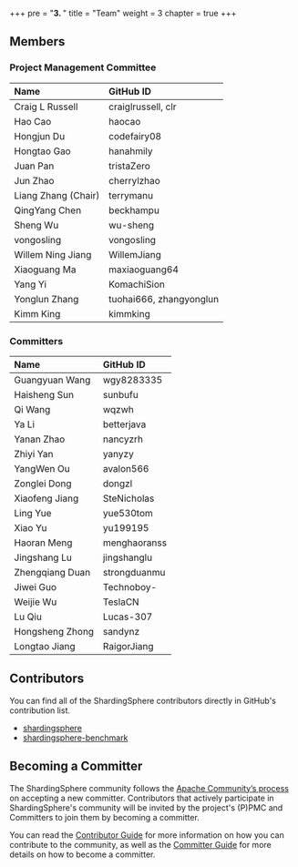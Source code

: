 +++
pre = "<b>3. </b>"
title = "Team"
weight = 3
chapter = true
+++

## Members

### Project Management Committee

| Name                | GitHub ID               |
| :------------------ | :---------------------- |
| Craig L Russell     | craiglrussell, clr      |
| Hao Cao             | haocao                  |
| Hongjun Du          | codefairy08             |
| Hongtao Gao         | hanahmily               |
| Juan Pan            | tristaZero              |
| Jun Zhao            | cherrylzhao             |
| Liang Zhang (Chair) | terrymanu               |
| QingYang Chen       | beckhampu               |
| Sheng Wu            | wu-sheng                |
| vongosling          | vongosling              |
| Willem Ning Jiang   | WillemJiang             |
| Xiaoguang Ma        | maxiaoguang64           |
| Yang Yi             | KomachiSion             |
| Yonglun Zhang       | tuohai666, zhangyonglun |
| Kimm King           | kimmking                |

### Committers

| Name            | GitHub ID               |
| :-------------- | :---------------------- |
| Guangyuan Wang  | wgy8283335              |
| Haisheng Sun    | sunbufu                 |
| Qi Wang         | wqzwh                   |
| Ya Li           | betterjava              |
| Yanan Zhao      | nancyzrh                |
| Zhiyi Yan       | yanyzy                  |
| YangWen Ou      | avalon566               |
| Zonglei Dong    | dongzl                  |
| Xiaofeng Jiang  | SteNicholas             |
| Ling Yue        | yue530tom               |
| Xiao Yu         | yu199195                |
| Haoran Meng     | menghaoranss            |
| Jingshang Lu    | jingshanglu             |
| Zhengqiang Duan | strongduanmu            |
| Jiwei Guo       | Technoboy-              |
| Weijie Wu       | TeslaCN                 |
| Lu Qiu          | Lucas-307               |
| Hongsheng Zhong | sandynz                 |
| Longtao Jiang   | RaigorJiang             |

## Contributors

You can find all of the ShardingSphere contributors directly in GitHub's contribution list.

- [shardingsphere](https://github.com/apache/shardingsphere/graphs/contributors)
- [shardingsphere-benchmark](https://github.com/apache/shardingsphere-benchmark)

## Becoming a Committer

The ShardingSphere community follows the [Apache Community’s process](http://community.apache.org/newcommitter.html) on accepting a new committer.
Contributors that actively participate in ShardingSphere's community will be invited by the project's (P)PMC and Committers to join them by becoming a committer.

You can read the [Contributor Guide](/en/contribute/contributor/) for more information on how you can contribute to the community, as well as the [Committer Guide](/en/contribute/committer/) for more details on how to become a committer.
 
